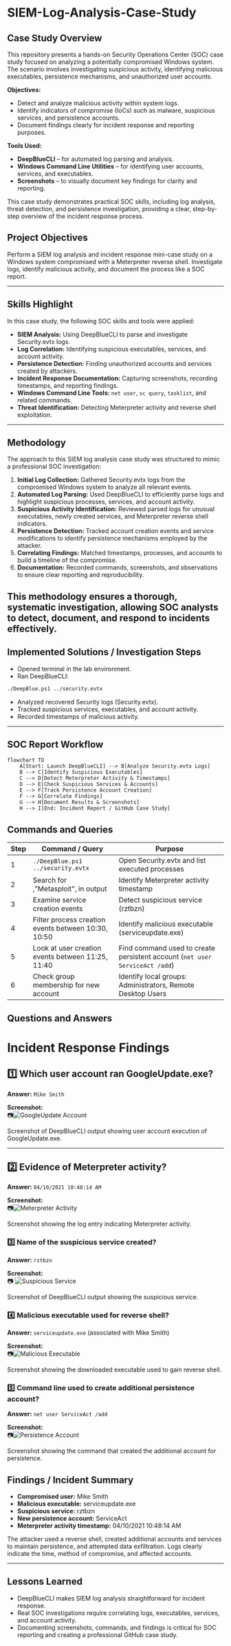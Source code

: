 # SIEM-Log-Analysis-Case-Study

## Case Study Overview

This repository presents a hands-on Security Operations Center (SOC) case study focused on analyzing a potentially compromised Windows system. The scenario involves investigating suspicious activity, identifying malicious executables, persistence mechanisms, and unauthorized user accounts.  

**Objectives:** 
- Detect and analyze malicious activity within system logs.  
- Identify indicators of compromise (IoCs) such as malware, suspicious services, and persistence accounts.  
- Document findings clearly for incident response and reporting purposes.  

**Tools Used:** 
- **DeepBlueCLI** – for automated log parsing and analysis.  
- **Windows Command Line Utilities** – for identifying user accounts, services, and executables.  
- **Screenshots** – to visually document key findings for clarity and reporting.  

This case study demonstrates practical SOC skills, including log analysis, threat detection, and persistence investigation, providing a clear, step-by-step overview of the incident response process.

## Project Objectives
Perform a SIEM log analysis and incident response mini-case study on a Windows system compromised with a Meterpreter reverse shell. Investigate logs, identify malicious activity, and document the process like a SOC report.

---
## Skills Highlight 

In this case study, the following SOC skills and tools were applied:  
- **SIEM Analysis:** Using DeepBlueCLI to parse and investigate Security.evtx logs.  
- **Log Correlation:** Identifying suspicious executables, services, and account activity.  
- **Persistence Detection:** Finding unauthorized accounts and services created by attackers.  
- **Incident Response Documentation:** Capturing screenshots, recording timestamps, and reporting findings.  
- **Windows Command Line Tools:** `net user`, `sc query`, `tasklist`, and related commands.  
- **Threat Identification:** Detecting Meterpreter activity and reverse shell exploitation.
---
## Methodology 

The approach to this SIEM log analysis case study was structured to mimic a professional SOC investigation:

1. **Initial Log Collection:** Gathered Security.evtx logs from the compromised Windows system to analyze all relevant events.  
2. **Automated Log Parsing:** Used DeepBlueCLI to efficiently parse logs and highlight suspicious processes, services, and account activity.  
3. **Suspicious Activity Identification:** Reviewed parsed logs for unusual executables, newly created services, and Meterpreter reverse shell indicators.  
4. **Persistence Detection:** Tracked account creation events and service modifications to identify persistence mechanisms employed by the attacker.  
5. **Correlating Findings:** Matched timestamps, processes, and accounts to build a timeline of the compromise.  
6. **Documentation:** Recorded commands, screenshots, and observations to ensure clear reporting and reproducibility.  

This methodology ensures a thorough, systematic investigation, allowing SOC analysts to detect, document, and respond to incidents effectively. 
---
## Implemented Solutions / Investigation Steps
- Opened terminal in the lab environment.
- Ran DeepBlueCLI:
```bash
./DeepBlue.ps1 ../security.evtx
```
- Analyzed recovered Security logs (Security.evtx).
- Tracked suspicious services, executables, and account activity.
- Recorded timestamps of malicious activity.

---

## SOC Report Workflow
```mermaid
flowchart TD
    A[Start: Launch DeepBlueCLI] --> B[Analyze Security.evtx Logs]
    B --> C[Identify Suspicious Executables]
    C --> D[Detect Meterpreter Activity & Timestamps]
    D --> E[Check Suspicious Services & Accounts]
    E --> F[Track Persistence Account Creation]
    F --> G[Correlate Findings]
    G --> H[Document Results & Screenshots]
    H --> I[End: Incident Report / GitHub Case Study]
```
## Commands and Queries
| Step | Command / Query | Purpose |
|------|-----------------|---------|
| 1 | `./DeepBlue.ps1 ../security.evtx` | Open Security.evtx and list executed processes |
| 2 | Search for ‚"Metasploit"‚ in output | Identify Meterpreter activity timestamp |
| 3 | Examine service creation events | Detect suspicious service (rztbzn) |
| 4 | Filter process creation events between 10:30‚ 10:50 | Identify malicious executable (serviceupdate.exe) |
| 5 | Look at user creation events between 11:25‚ 11:40 | Find command used to create persistent account (`net user ServiceAct /add`) |
| 6 | Check group membership for new account | Identify local groups: Administrators, Remote Desktop Users |

## Questions and Answers

# Incident Response Findings

## 1️⃣ Which user account ran GoogleUpdate.exe?

**Answer:** `Mike Smith`

**Screenshot:**  
📷![GoogleUpdate Account](Image1_GoogleUpdate_User.png)

Screenshot of DeepBlueCLI output showing user account execution of GoogleUpdate.exe.

---

## 2️⃣ Evidence of Meterpreter activity?

**Answer:** `04/10/2021 10:48:14 AM`

**Screenshot:**  
📷![Meterpreter Activity](Image2_Meterpreter_Activity.png)

Screenshot showing the log entry indicating Meterpreter activity.

### 3️⃣ Name of the suspicious service created?

**Answer:** `rztbzn`

**Screenshot:**  
📷
![Suspicious Service](Image3_Suspicious_Service.png)

Screenshot of DeepBlueCLI output showing the suspicious service.

### 4️⃣ Malicious executable used for reverse shell?

**Answer:** `serviceupdate.exe` (associated with Mike Smith)

**Screenshot:**  
📷![Malicious Executable](Image4_Malicious_Executable.png)

Screenshot showing the downloaded executable used to gain reverse shell.

### 5️⃣ Command line used to create additional persistence account?

**Answer:** `net user ServiceAct /add`

**Screenshot:**  
📷![Persistence Account](Image5_Persistence_Account.png)

Screenshot showing the command that created the additional account for persistence.

## Findings / Incident Summary
- **Compromised user:** Mike Smith
- **Malicious executable:** serviceupdate.exe
- **Suspicious service:** rztbzn
- **New persistence account:** ServiceAct
- **Meterpreter activity timestamp:** 04/10/2021 10:48:14 AM

The attacker used a reverse shell, created additional accounts and services to maintain persistence, and attempted data exfiltration. Logs clearly indicate the time, method of compromise, and affected accounts.

---

## Lessons Learned
- DeepBlueCLI makes SIEM log analysis straightforward for incident response.
- Real SOC investigations require correlating logs, executables, services, and account activity.
- Documenting screenshots, commands, and findings is critical for SOC reporting and creating a professional GitHub case study.
